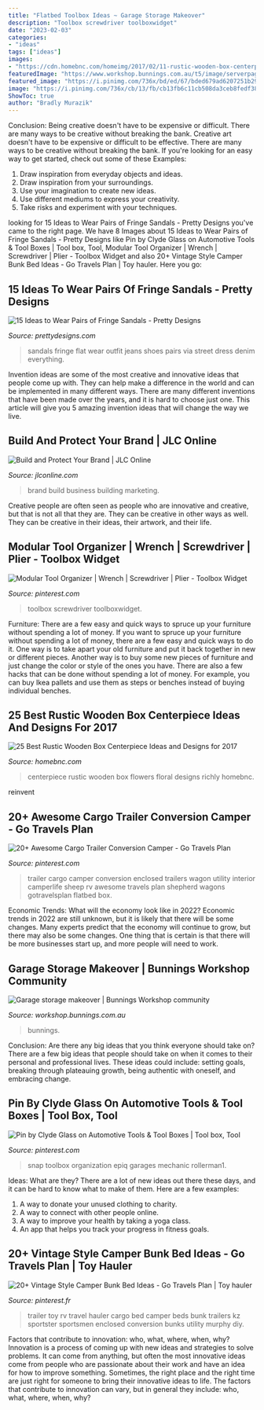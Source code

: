 ```yaml
---
title: "Flatbed Toolbox Ideas ~ Garage Storage Makeover"
description: "Toolbox screwdriver toolboxwidget"
date: "2023-02-03"
categories:
- "ideas"
tags: ["ideas"]
images:
- "https://cdn.homebnc.com/homeimg/2017/02/11-rustic-wooden-box-centerpiece-ideas-homebnc.jpg"
featuredImage: "https://www.workshop.bunnings.com.au/t5/image/serverpage/image-id/16875iE9791A5762FC624F?v=v2"
featured_image: "https://i.pinimg.com/736x/bd/ed/67/bded679ad6207251b29ba4a4991c6370.jpg"
image: "https://i.pinimg.com/736x/cb/13/fb/cb13fb6c11cb508da3ceb8fedf38cf2d.jpg"
ShowToc: true
author: "Bradly Murazik"
---
```



Conclusion: Being creative doesn't have to be expensive or difficult. There are many ways to be creative without breaking the bank.
Creative art doesn't have to be expensive or difficult to be effective. There are many ways to be creative without breaking the bank. If you're looking for an easy way to get started, check out some of these Examples: 
1. Draw inspiration from everyday objects and ideas.
2. Draw inspiration from your surroundings.
3. Use your imagination to create new ideas. 
4. Use different mediums to express your creativity.
5. Take risks and experiment with your techniques.

	

		
looking for 15 Ideas to Wear Pairs of Fringe Sandals - Pretty Designs you've came to the right page. We have 8 Images about 15 Ideas to Wear Pairs of Fringe Sandals - Pretty Designs like Pin by Clyde Glass on Automotive Tools &amp; Tool Boxes | Tool box, Tool, Modular Tool Organizer | Wrench | Screwdriver | Plier - Toolbox Widget and also 20+ Vintage Style Camper Bunk Bed Ideas - Go Travels Plan | Toy hauler. Here you go:
		
    
## 15 Ideas To Wear Pairs Of Fringe Sandals - Pretty Designs

<img loading=lazy src="http://www.prettydesigns.com/wp-content/uploads/2016/01/Fringe-Flat-Sandals.jpg" onerror="this.onerror=null;this.src='https://tse2.mm.bing.net/th?id=OIP.RJhAlUYDrHi-xb1VtaO3jgHaLL&amp;pid=15.1';" alt="15 Ideas to Wear Pairs of Fringe Sandals - Pretty Designs">

_Source: prettydesigns.com_

>sandals fringe flat wear outfit jeans shoes pairs via street dress denim everything. 

	

Invention ideas are some of the most creative and innovative ideas that people come up with. They can help make a difference in the world and can be implemented in many different ways. There are many different inventions that have been made over the years, and it is hard to choose just one. This article will give you 5 amazing invention ideas that will change the way we live.

    
## Build And Protect Your Brand | JLC Online

<img loading=lazy src="https://cdnassets.hw.net/b9/09/7f2ceadf4a458073fb8f4ae60b19/brand-building-wr-1.jpg" onerror="this.onerror=null;this.src='https://tse4.mm.bing.net/th?id=OIP.4NebaoMBQ1I-_Sk9KLW0DQHaFz&amp;pid=15.1';" alt="Build and Protect Your Brand | JLC Online">

_Source: jlconline.com_

>brand build business building marketing. 

	

Creative people are often seen as people who are innovative and creative, but that is not all that they are. They can be creative in other ways as well. They can be creative in their ideas, their artwork, and their life.

    
## Modular Tool Organizer | Wrench | Screwdriver | Plier - Toolbox Widget

<img loading=lazy src="https://i.pinimg.com/736x/cb/13/fb/cb13fb6c11cb508da3ceb8fedf38cf2d.jpg" onerror="this.onerror=null;this.src='https://tse3.mm.bing.net/th?id=OIP.GVNOhTv3QfbXshzQJhVd2wHaHa&amp;pid=15.1';" alt="Modular Tool Organizer | Wrench | Screwdriver | Plier - Toolbox Widget">

_Source: pinterest.com_

>toolbox screwdriver toolboxwidget. 

	

Furniture: There are a few easy and quick ways to spruce up your furniture without spending a lot of money.
If you want to spruce up your furniture without spending a lot of money, there are a few easy and quick ways to do it. One way is to take apart your old furniture and put it back together in new or different pieces. Another way is to buy some new pieces of furniture and just change the color or style of the ones you have. There are also a few hacks that can be done without spending a lot of money. For example, you can buy Ikea pallets and use them as steps or benches instead of buying individual benches.

    
## 25 Best Rustic Wooden Box Centerpiece Ideas And Designs For 2017

<img loading=lazy src="https://cdn.homebnc.com/homeimg/2017/02/11-rustic-wooden-box-centerpiece-ideas-homebnc.jpg" onerror="this.onerror=null;this.src='https://tse3.mm.bing.net/th?id=OIP.F2musG4WuySKPJK7joM0xgHaLI&amp;pid=15.1';" alt="25 Best Rustic Wooden Box Centerpiece Ideas and Designs for 2017">

_Source: homebnc.com_

>centerpiece rustic wooden box flowers floral designs richly homebnc. 

	

reinvent

    
## 20+ Awesome Cargo Trailer Conversion Camper - Go Travels Plan

<img loading=lazy src="https://i.pinimg.com/736x/8f/8d/32/8f8d320873d720988cfda2bd2c33db2e.jpg" onerror="this.onerror=null;this.src='https://tse1.mm.bing.net/th?id=OIP.5SyPoHTtlHMutXKdJ1BUOQHaJ3&amp;pid=15.1';" alt="20+ Awesome Cargo Trailer Conversion Camper - Go Travels Plan">

_Source: pinterest.com_

>trailer cargo camper conversion enclosed trailers wagon utility interior camperlife sheep rv awesome travels plan shepherd wagons gotravelsplan flatbed box. 

	

Economic Trends: What will the economy look like in 2022?
Economic trends in 2022 are still unknown, but it is likely that there will be some changes. Many experts predict that the economy will continue to grow, but there may also be some changes. One thing that is certain is that there will be more businesses start up, and more people will need to work.

    
## Garage Storage Makeover | Bunnings Workshop Community

<img loading=lazy src="https://www.workshop.bunnings.com.au/t5/image/serverpage/image-id/16875iE9791A5762FC624F?v=v2" onerror="this.onerror=null;this.src='https://tse1.mm.bing.net/th?id=OIP.0s-4QoXV4MaRtpYAKcootgHaFj&amp;pid=15.1';" alt="Garage storage makeover | Bunnings Workshop community">

_Source: workshop.bunnings.com.au_

>bunnings. 

	

Conclusion: Are there any big ideas that you think everyone should take on?
There are a few big ideas that people should take on when it comes to their personal and professional lives. These ideas could include: setting goals, breaking through plateauing growth, being authentic with oneself, and embracing change.

    
## Pin By Clyde Glass On Automotive Tools &amp; Tool Boxes | Tool Box, Tool

<img loading=lazy src="https://i.pinimg.com/736x/73/eb/25/73eb2599ae06d44f57948551d07b041a--garage-tools-garage-shop.jpg" onerror="this.onerror=null;this.src='https://tse1.mm.bing.net/th?id=OIP.jt7A9JPmFi_VfjnqZQDF4gHaHa&amp;pid=15.1';" alt="Pin by Clyde Glass on Automotive Tools &amp; Tool Boxes | Tool box, Tool">

_Source: pinterest.com_

>snap toolbox organization epiq garages mechanic rollerman1. 

	

Ideas: What are they?
There are a lot of new ideas out there these days, and it can be hard to know what to make of them. Here are a few examples:
1. A way to donate your unused clothing to charity.
2. A way to connect with other people online.
3. A way to improve your health by taking a yoga class.
4. An app that helps you track your progress in fitness goals.

    
## 20+ Vintage Style Camper Bunk Bed Ideas - Go Travels Plan | Toy Hauler

<img loading=lazy src="https://i.pinimg.com/736x/bd/ed/67/bded679ad6207251b29ba4a4991c6370.jpg" onerror="this.onerror=null;this.src='https://tse4.mm.bing.net/th?id=OIP.Gu_YjxCdeSQppkYGpXfFHAHaGU&amp;pid=15.1';" alt="20+ Vintage Style Camper Bunk Bed Ideas - Go Travels Plan | Toy hauler">

_Source: pinterest.fr_

>trailer toy rv travel hauler cargo bed camper beds bunk trailers kz sportster sportsmen enclosed conversion bunks utility murphy diy. 

	

Factors that contribute to innovation: who, what, where, when, why?
Innovation is a process of coming up with new ideas and strategies to solve problems. It can come from anything, but often the most innovative ideas come from people who are passionate about their work and have an idea for how to improve something. Sometimes, the right place and the right time are just right for someone to bring their innovative ideas to life. The factors that contribute to innovation can vary, but in general they include: who, what, where, when, why?

